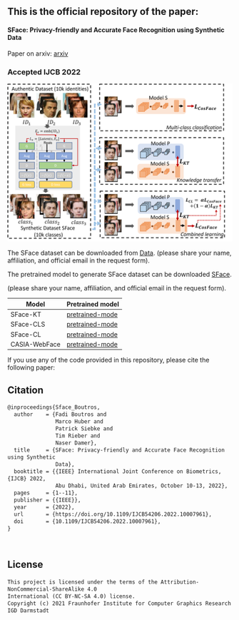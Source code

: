 

## This is the official repository of the paper:
#### SFace: Privacy-friendly and Accurate Face Recognition using Synthetic Data
Paper on arxiv: [arxiv](https://arxiv.org/abs/2206.10520)


### Accepted IJCB 2022
![Framework](./images/overview_v6.png)

The SFace dataset can be downloaded from [Data](https://drive.google.com/file/d/1fQPyyb0y8aSZvXRskpVENBMT1aCX4bZs/view?usp=sharing).
(please share your name, affiliation, and official email in the request form).


The pretrained model to generate SFace dataset can be downloaded [SFace](https://drive.google.com/drive/folders/109kxFZhA7yizv2dpdnfM-aL0n1JEoGhd?usp=sharing).

(please share your name, affiliation, and official email in the request form).
 
| Model  |  Pretrained model|
| ------------- |------------- |
| SFace-KT       |[pretrained-mode](https://drive.google.com/drive/folders/18zyEBTkpvMK6e6DWTFULS36qFEkpo4r0?usp=sharing) |
| SFace-CLS      |[pretrained-mode](https://drive.google.com/drive/folders/198z8uXpoz40s7Uyy8iR6Dwjyr9qr84IA?usp=sharing) |
| SFace-CL        |[pretrained-mode](https://drive.google.com/drive/folders/1cxhzIvyXYRr8ZMnL1AKtslqpn6lYKpwC?usp=sharing) |
| CASIA-WebFace    |[pretrained-mode](https://drive.google.com/drive/folders/1JKabqfH4h8LPy-pqC-GUPO9PvG3uvcOe?usp=sharing) |




If you use any of the code provided in this repository, please cite the following paper:
## Citation
```
@inproceedings{Sface_Boutros,
  author    = {Fadi Boutros and
               Marco Huber and
               Patrick Siebke and
               Tim Rieber and
               Naser Damer},
  title     = {SFace: Privacy-friendly and Accurate Face Recognition using Synthetic
               Data},
  booktitle = {{IEEE} International Joint Conference on Biometrics, {IJCB} 2022,
               Abu Dhabi, United Arab Emirates, October 10-13, 2022},
  pages     = {1--11},
  publisher = {{IEEE}},
  year      = {2022},
  url       = {https://doi.org/10.1109/IJCB54206.2022.10007961},
  doi       = {10.1109/IJCB54206.2022.10007961},
}



```


## License

```
This project is licensed under the terms of the Attribution-NonCommercial-ShareAlike 4.0 
International (CC BY-NC-SA 4.0) license. 
Copyright (c) 2021 Fraunhofer Institute for Computer Graphics Research IGD Darmstadt
```
